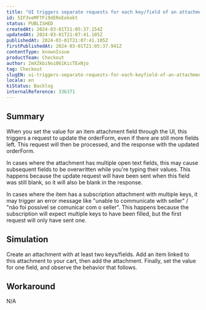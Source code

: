 ```yaml
---
title: "UI triggers separate requests for each key/field of an attachment"
id: 5IF3veMFTFi9dERoEokokt
status: PUBLISHED
createdAt: 2024-03-01T21:05:37.154Z
updatedAt: 2024-03-01T21:07:41.105Z
publishedAt: 2024-03-01T21:07:41.105Z
firstPublishedAt: 2024-03-01T21:05:37.941Z
contentType: knownIssue
productTeam: Checkout
author: 2mXZkbi0oi061KicTExNjo
tag: Checkout
slugEN: ui-triggers-separate-requests-for-each-keyfield-of-an-attachment
locale: en
kiStatus: Backlog
internalReference: 336371
---
```


## Summary


When you set the value for an item attachment field through the UI, this triggers a request to update the orderForm, even if there are still more fields left.
This request will then be processed, and the response with the updated orderForm.

In cases where the attachment has multiple open text fields, this may cause subsequent fields to be overwritten while you're typing their values.
This happens because the update request will have been sent when this field was still blank, so it will also be blank in the response.

In cases where the item has a subscription attachment with multiple keys, it may trigger an error message like "unable to communicate with seller" / "não foi possível se comunicar com o seller".
This happens because the subscription will expect multiple keys to have been filled, but the first request will only have sent one.


##

## Simulation


Create an attachment with at least two keys/fields.
Add an item linked to this attachment to your cart, then add the attachment.
Finally, set the value for one field, and observe the behavior that follows.


##

## Workaround


N/A




